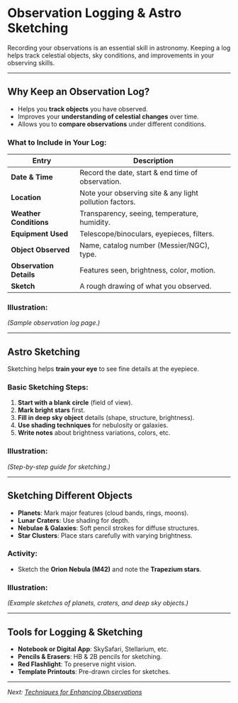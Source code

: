 # Observation Logging & Astro Sketching

Recording your observations is an essential skill in astronomy. Keeping a log helps track celestial objects, sky conditions, and improvements in your observing skills.

---

## Why Keep an Observation Log?

- Helps you **track objects** you have observed.
- Improves your **understanding of celestial changes** over time.
- Allows you to **compare observations** under different conditions.

### What to Include in Your Log:
| Entry | Description |
|--------|-------------|
| **Date & Time** | Record the date, start & end time of observation. |
| **Location** | Note your observing site & any light pollution factors. |
| **Weather Conditions** | Transparency, seeing, temperature, humidity. |
| **Equipment Used** | Telescope/binoculars, eyepieces, filters. |
| **Object Observed** | Name, catalog number (Messier/NGC), type. |
| **Observation Details** | Features seen, brightness, color, motion. |
| **Sketch** | A rough drawing of what you observed. |

### Illustration:
*(Sample observation log page.)*

---

## Astro Sketching

Sketching helps **train your eye** to see fine details at the eyepiece.

### Basic Sketching Steps:
1. **Start with a blank circle** (field of view).
2. **Mark bright stars** first.
3. **Fill in deep sky object** details (shape, structure, brightness).
4. **Use shading techniques** for nebulosity or galaxies.
5. **Write notes** about brightness variations, colors, etc.

### Illustration:
*(Step-by-step guide for sketching.)*

---

## Sketching Different Objects

- **Planets**: Mark major features (cloud bands, rings, moons).
- **Lunar Craters**: Use shading for depth.
- **Nebulae & Galaxies**: Soft pencil strokes for diffuse structures.
- **Star Clusters**: Place stars carefully with varying brightness.

### Activity:
- Sketch the **Orion Nebula (M42)** and note the **Trapezium stars**.

### Illustration:
*(Example sketches of planets, craters, and deep sky objects.)*

---

## Tools for Logging & Sketching

- **Notebook or Digital App**: SkySafari, Stellarium, etc.
- **Pencils & Erasers**: HB & 2B pencils for sketching.
- **Red Flashlight**: To preserve night vision.
- **Template Printouts**: Pre-drawn circles for sketches.

---

*Next: [Techniques for Enhancing Observations](Chapter_7.md)*
